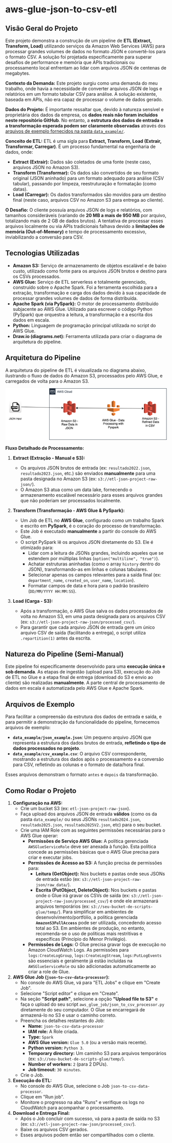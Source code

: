 # aws-glue-json-to-csv-etl

## Visão Geral do Projeto

Este projeto demonstra a construção de um pipeline de **ETL (Extract, Transform, Load)** utilizando serviços da Amazon Web Services (AWS) para processar grandes volumes de dados no formato JSON e convertê-los para o formato CSV. A solução foi projetada especificamente para superar desafios de performance e memória que APIs tradicionais ou processamento local enfrentam ao lidar com arquivos JSON de centenas de megabytes.

**Contexto da Demanda:**
Este projeto surgiu como uma demanda do meu trabalho, onde havia a necessidade de converter arquivos JSON de logs e relatórios em um formato tabular CSV para análise. A solução existente, baseada em APIs, não era capaz de processar o volume de dados gerado.

**Dados do Projeto:**
É importante ressaltar que, devido à natureza sensível e proprietária dos dados da empresa, os **dados reais não foram incluídos neste repositório GitHub**. No entanto, a **estrutura dos dados de entrada e a transformação esperada podem ser claramente observadas** através dos [arquivos de exemplo fornecidos na pasta `data_example/`](data_example/).

**Conceito de ETL:**
ETL é uma sigla para **Extract, Transform, Load (Extrair, Transformar, Carregar)**. É um processo fundamental na engenharia de dados, onde:
* **Extract (Extrair):** Dados são coletados de uma fonte (neste caso, arquivos JSON no Amazon S3).
* **Transform (Transformar):** Os dados são convertidos de seu formato original (JSON aninhado) para um formato adequado para análise (CSV tabular), passando por limpeza, reestruturação e formatação (como datas).
* **Load (Carregar):** Os dados transformados são movidos para um destino final (neste caso, arquivos CSV no Amazon S3 para entrega ao cliente).

**O Desafio:**
O cliente possuía arquivos JSON de logs e relatórios, com tamanhos consideráveis (variando de **20 MB a mais de 950 MB** por arquivo, totalizando mais de 2 GB de dados brutos). A tentativa de processar esses arquivos localmente ou via APIs tradicionais falhava devido a **limitações de memória (Out-of-Memory)** e tempo de processamento excessivo, inviabilizando a conversão para CSV.

## Tecnologias Utilizadas

* **Amazon S3:** Serviço de armazenamento de objetos escalável e de baixo custo, utilizado como fonte para os arquivos JSON brutos e destino para os CSVs processados.
* **AWS Glue:** Serviço de ETL serverless e totalmente gerenciado, construído sobre o Apache Spark. Foi a ferramenta escolhida para a extração, transformação e carga dos dados devido à sua capacidade de processar grandes volumes de dados de forma distribuída.
* **Apache Spark (via PySpark):** O motor de processamento distribuído subjacente ao AWS Glue. Utilizado para escrever o código Python (PySpark) que orquestra a leitura, a transformação e a escrita dos dados em escala.
* **Python:** Linguagem de programação principal utilizada no script do AWS Glue.
* **Draw.io (diagrams.net):** Ferramenta utilizada para criar o diagrama de arquitetura do pipeline.

## Arquitetura do Pipeline

A arquitetura do pipeline de ETL é visualizada no diagrama abaixo, ilustrando o fluxo de dados do Amazon S3, processados pelo AWS Glue, e carregados de volta para o Amazon S3.

![Diagrama da Arquitetura ETL na AWS](docs/architecture_diagram.png)

**Fluxo Detalhado de Processamento:**

1.  **Extract (Extração - Manual e S3):**
    * Os arquivos JSON brutos de entrada (ex: `resultado2022.json`, `resultado2023.json`, etc.) são enviados **manualmente** para uma pasta designada no Amazon S3 (ex: `s3://etl-json-project-raw-json/`).
    * O Amazon S3 atua como um data lake, fornecendo o armazenamento escalável necessário para esses arquivos grandes que não poderiam ser processados localmente.

2.  **Transform (Transformação - AWS Glue & PySpark):**
    * Um Job de ETL no **AWS Glue**, configurado como um trabalho Spark e escrito em **PySpark**, é o coração do processo de transformação.
    * Este Job é executado **manualmente** a partir do console do AWS Glue.
    * O script PySpark lê os arquivos JSON diretamente do S3. Ele é otimizado para:
        * Lidar com a leitura de JSONs grandes, incluindo aqueles que se estendem por múltiplas linhas (`option("multiline", "true")`).
        * Achatar estruturas aninhadas (como o array `history` dentro do JSON), transformando-as em linhas e colunas tabulares.
        * Selecionar apenas os campos relevantes para a saída final (ex: `department_name`, `created_on`, `user_name`, `location`).
        * Formatar campos de data e hora para o padrão brasileiro (`DD/MM/YYYY HH:MM:SS`).

3.  **Load (Carga - S3):**
    * Após a transformação, o AWS Glue salva os dados processados de volta no Amazon S3, em uma pasta designada para os arquivos CSV (ex: `s3://etl-json-project-raw-json/processed_csv/`).
    * Para garantir que cada arquivo JSON de entrada gere um único arquivo CSV de saída (facilitando a entrega), o script utiliza `.repartition(1)` antes da escrita.

## Natureza do Pipeline (Semi-Manual)

Este pipeline foi especificamente desenvolvido para uma **execução única e sob demanda**. As etapas de ingestão (upload para S3), execução do Job de ETL no Glue e a etapa final de entrega (download do S3 e envio ao cliente) são realizadas **manualmente**. A parte central de processamento de dados em escala é automatizada pelo AWS Glue e Apache Spark.

## Arquivos de Exemplo

Para facilitar a compreensão da estrutura dos dados de entrada e saída, e para permitir a demonstração da funcionalidade do pipeline, fornecemos arquivos de exemplo:

* **`data_example/json_example.json`**: Um pequeno arquivo JSON que representa a estrutura dos dados brutos de entrada, **refletindo o tipo de dados processados no projeto**.
* **`data_example/csv_example.csv`**: O arquivo CSV correspondente, mostrando a estrutura dos dados após o processamento e a conversão para CSV, refletindo as colunas e o formato de data/hora final.

Esses arquivos demonstram o formato `antes` e `depois` da transformação.

## Como Rodar o Projeto

1.  **Configuração na AWS:**
    * Crie um bucket S3 (ex: `etl-json-project-raw-json`).
    * Faça upload dos arquivos JSON de entrada **válidos** (como os da pasta `data_example/` ou seus JSONs `resultado2024.json`, `resultado2025.json`, `resultado2025V2.json`, etc) para o seu bucket.
    * Crie uma IAM Role com as seguintes permissões necessárias para o AWS Glue operar:
        * **Permissões de Serviço AWS Glue:** A política gerenciada `AWSGlueServiceRole` deve ser anexada à função. Esta política concede as permissões básicas que o AWS Glue precisa para criar e executar jobs.
        * **Permissões de Acesso ao S3:** A função precisa de permissões para:
            * **Leitura (GetObject):** Nos buckets e pastas onde seus JSONs de entrada estão (ex: `s3://etl-json-project-raw-json/raw_data/`).
            * **Escrita (PutObject, DeleteObject):** Nos buckets e pastas onde o Glue irá gravar os CSVs de saída (ex: `s3://etl-json-project-raw-json/processed_csv/`) e onde ele armazenará arquivos temporários (ex: `s3://seu-bucket-de-scripts-glue/temp/`). Para simplificar em ambientes de desenvolvimento/portfólio, a política gerenciada **`AmazonS3FullAccess`** pode ser utilizada, concedendo acesso total ao S3. Em ambientes de produção, no entanto, recomenda-se o uso de políticas mais restritivas e específicas (Princípio do Menor Privilégio).
        * **Permissões de Logs:** O Glue precisa gravar logs de execução no Amazon CloudWatch Logs. As permissões para `logs:CreateLogGroup`, `logs:CreateLogStream`, `logs:PutLogEvents` são essenciais e geralmente já estão incluídas na `AWSGlueServiceRole` ou são adicionadas automaticamente ao criar a role de Glue.
2.  **AWS Glue Job (`json-to-csv-data-processor`):**
    * No console do AWS Glue, vá para "ETL Jobs" e clique em "Create Job".
    * Selecione "Script editor" e clique em "Create".
    * Na seção **"Script path"**, selecione a opção **"Upload file to S3"** e faça o upload do seu script `aws_glue_job/json_to_csv_processor.py` diretamente do seu computador. O Glue se encarregará de armazená-lo no S3 e usar o caminho correto.
    * Preencha os detalhes restantes do Job:
        * **Name:** `json-to-csv-data-processor`
        * **IAM role:** A Role criada.
        * **Type:** `Spark`
        * **AWS Glue version:** `Glue 5.0` (ou a versão mais recente).
        * **Python version:** `Python 3`.
        * **Temporary directory:** Um caminho S3 para arquivos temporários (ex: `s3://seu-bucket-de-scripts-glue/temp/`).
        * **Number of workers:** `2` (para 2 DPUs).
        * **Job timeout:** `30 minutes`.
    * Crie o Job.
3.  **Execução do ETL:**
    * No console do AWS Glue, selecione o Job `json-to-csv-data-processor`.
    * Clique em "Run job".
    * Monitore o progresso na aba "Runs" e verifique os logs no CloudWatch para acompanhar o processamento.
4.  **Download e Entrega Final:**
    * Após o Job concluir com sucesso, vá para a pasta de saída no S3 (ex: `s3://etl-json-project-raw-json/processed_csv/`).
    * Baixe os arquivos CSV gerados.
    * Esses arquivos podem então ser compartilhados com o cliente.